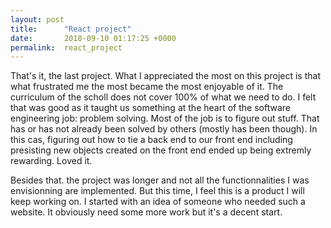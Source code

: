 ```yaml
---
layout: post
title:      "React project"
date:       2018-09-10 01:17:25 +0000
permalink:  react_project
---
```



That's it, the last project.
What I appreciated the most on this project is that what frustrated me the most became the most enjoyable of it. The curriculum of the scholl does not cover 100% of what we need to do.
I felt that was good as it taught us something at the heart of the software engineering job: problem solving.
Most of the job is to figure out stuff. That has or has not already been solved by others (mostly has been though).
In this cas, figuring out how to tie a back end to our front end including presisting new objects created on the front end ended up being extremly rewarding. 
Loved it.

Besides that. the project was longer and not all the functionnalities I was envisionning are implemented. But this time, I feel this is a product I will keep working on.
I started with an idea of someone who needed such a website. It obviously need some more work but it's a decent start.


